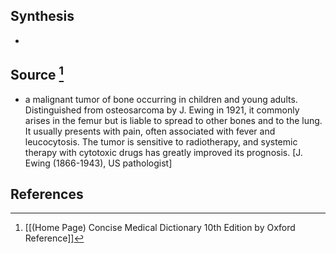 ## Synthesis
- 
## Source [^1]
- a malignant tumor of bone occurring in children and young adults. Distinguished from osteosarcoma by J. Ewing in 1921, it commonly arises in the femur but is liable to spread to other bones and to the lung. It usually presents with pain, often associated with fever and leucocytosis. The tumor is sensitive to radiotherapy, and systemic therapy with cytotoxic drugs has greatly improved its prognosis. \[J. Ewing (1866-1943), US pathologist]
## References

[^1]: [[(Home Page) Concise Medical Dictionary 10th Edition by Oxford Reference]]